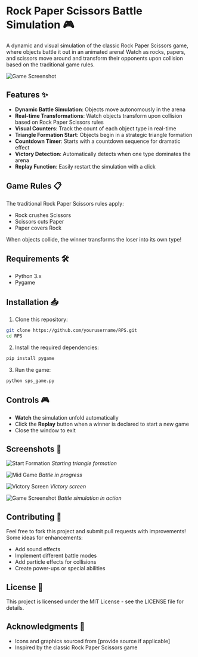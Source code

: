 # Rock Paper Scissors Battle Simulation 🎮

A dynamic and visual simulation of the classic Rock Paper Scissors game, where objects battle it out in an animated arena! Watch as rocks, papers, and scissors move around and transform their opponents upon collision based on the traditional game rules.

![Game Screenshot](Screenshot%202024-12-24%20at%204.55.42%20PM.png)

## Features ✨

- **Dynamic Battle Simulation**: Objects move autonomously in the arena
- **Real-time Transformations**: Watch objects transform upon collision based on Rock Paper Scissors rules
- **Visual Counters**: Track the count of each object type in real-time
- **Triangle Formation Start**: Objects begin in a strategic triangle formation
- **Countdown Timer**: Starts with a countdown sequence for dramatic effect
- **Victory Detection**: Automatically detects when one type dominates the arena
- **Replay Function**: Easily restart the simulation with a click

## Game Rules 📋

The traditional Rock Paper Scissors rules apply:
- Rock crushes Scissors
- Scissors cuts Paper
- Paper covers Rock

When objects collide, the winner transforms the loser into its own type!

## Requirements 🛠

- Python 3.x
- Pygame

## Installation 📥

1. Clone this repository:
```bash
git clone https://github.com/yourusername/RPS.git
cd RPS
```

2. Install the required dependencies:
```bash
pip install pygame
```

3. Run the game:
```bash
python sps_game.py
```

## Controls 🎮

- **Watch** the simulation unfold automatically
- Click the **Replay** button when a winner is declared to start a new game
- Close the window to exit

## Screenshots 📸

![Start Formation](screenshots/start.png)
*Starting triangle formation*

![Mid Game](screenshots/midgame.png)
*Battle in progress*

![Victory Screen](screenshots/victory.png)
*Victory screen*

![Game Screenshot](Screenshot%202024-12-24%20at%204.55.42%20PM.png)
*Battle simulation in action*

## Contributing 🤝

Feel free to fork this project and submit pull requests with improvements! Some ideas for enhancements:
- Add sound effects
- Implement different battle modes
- Add particle effects for collisions
- Create power-ups or special abilities

## License 📄

This project is licensed under the MIT License - see the LICENSE file for details.

## Acknowledgments 🙏

- Icons and graphics sourced from [provide source if applicable]
- Inspired by the classic Rock Paper Scissors game 